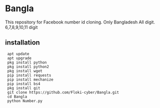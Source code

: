 # Bangla
This repository for Facebook number id cloning. Only Bangladesh All digit. 6,7,8,9,10,11 digit


## <b>installation</b>

```
 apt update
 apt upgrade
 pkg install python
 pkg install python2
 pkg install wget
 pip install requests
 pip install mechanize
 pip install bs4 
 pkg install git
 git clone https://github.com/Floki-cyber/Bangla.git
 cd Bangla
 python Number.py
